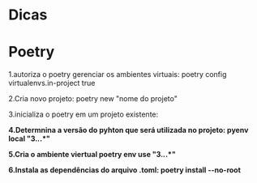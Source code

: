 # Dicas

# Poetry 

1.autoriza o poetry gerenciar os ambientes virtuais: poetry config virtualenvs.in-project true

2.Cria novo projeto: poetry new "nome do projeto"

3.inicializa o poetry em um projeto existente: <b poetry init />

4.Determnina a versão do pyhton que será utilizada no projeto: pyenv local "3.*.*.*"

5.Cria o ambiente viertual poetry env use "3.*.*.*"  

6.Instala as dependências do arquivo .toml: poetry install --no-root

